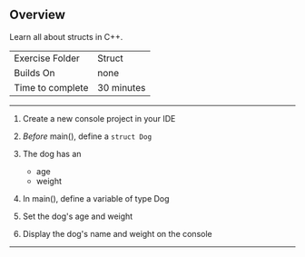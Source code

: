 ## Overview

Learn all about structs in C++.

| | |
| --------- | --------------------------- |
| Exercise Folder | Struct |
| Builds On | none |
| Time to complete | 30 minutes

---

1. Create a new console project in your IDE
2. *Before* main(), define a ```struct Dog```
3. The dog has an
	* age
	* weight

4. In main(), define a variable of type Dog
5. Set the dog's age and weight
6. Display the dog's name and weight on the console

---


